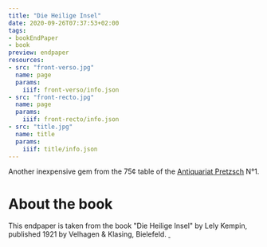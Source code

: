 ```yaml
---
title: "Die Heilige Insel"
date: 2020-09-26T07:37:53+02:00
tags:
- bookEndPaper
- book
preview: endpaper
resources:
- src: "front-verso.jpg"
  name: page
  params:
    iiif: front-verso/info.json
- src: "front-recto.jpg"
  name: page
  params:
    iiif: front-recto/info.json
- src: "title.jpg"
  name: title
  params:
    iiif: title/info.json
---
```


Another inexpensive gem from the 75¢ table of the [Antiquariat Pretzsch](https://antiquariat-pretzsch.de/) N°1.

# About the book

This endpaper is taken from the book "Die Heilige Insel" by Lely Kempin, published 1921 by Velhagen & Klasing, Bielefeld. <a class="worldcat" href="http://www.worldcat.org/oclc/936421290">&nbsp;</a>
